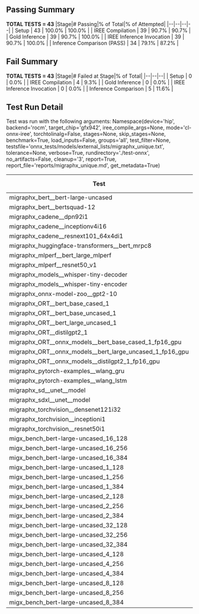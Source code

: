## Passing Summary

**TOTAL TESTS = 43**
|Stage|# Passing|% of Total|% of Attempted|
|--|--|--|--|
| Setup | 43 | 100.0% | 100.0% |
| IREE Compilation | 39 | 90.7% | 90.7% |
| Gold Inference | 39 | 90.7% | 100.0% |
| IREE Inference Invocation | 39 | 90.7% | 100.0% |
| Inference Comparison (PASS) | 34 | 79.1% | 87.2% |
## Fail Summary

**TOTAL TESTS = 43**
|Stage|# Failed at Stage|% of Total|
|--|--|--|
| Setup | 0 | 0.0% |
| IREE Compilation | 4 | 9.3% |
| Gold Inference | 0 | 0.0% |
| IREE Inference Invocation | 0 | 0.0% |
| Inference Comparison | 5 | 11.6% |
## Test Run Detail
Test was run with the following arguments:
Namespace(device='hip', backend='rocm', target_chip='gfx942', iree_compile_args=None, mode='cl-onnx-iree', torchtolinalg=False, stages=None, skip_stages=None, benchmark=True, load_inputs=False, groups='all', test_filter=None, testsfile='onnx_tests/models/external_lists/migraphx_unique.txt', tolerance=None, verbose=True, rundirectory='./test-onnx', no_artifacts=False, cleanup='3', report=True, report_file='reports/migraphx_unique.md', get_metadata=True)

| Test | Exit Status | Mean Benchmark Time (ms) | Notes |
|--|--|--|--|
| migraphx_bert__bert-large-uncased | PASS | 19.350865685647385 | |
| migraphx_bert__bertsquad-12 | compilation | None | |
| migraphx_cadene__dpn92i1 | PASS | 3.5295249948745298 | |
| migraphx_cadene__inceptionv4i16 | PASS | 20.22271369711407 | |
| migraphx_cadene__resnext101_64x4di1 | PASS | 4.214852840389989 | |
| migraphx_huggingface-transformers__bert_mrpc8 | PASS | 7.114271623233759 | |
| migraphx_mlperf__bert_large_mlperf | PASS | 28.239639987392973 | |
| migraphx_mlperf__resnet50_v1 | Numerics | 14.0998119127471 | |
| migraphx_models__whisper-tiny-decoder | PASS | 44.45435368882803 | |
| migraphx_models__whisper-tiny-encoder | Numerics | 109.66134916654683 | |
| migraphx_onnx-model-zoo__gpt2-10 | compilation | None | |
| migraphx_ORT__bert_base_cased_1 | PASS | 109.73236433185066 | |
| migraphx_ORT__bert_base_uncased_1 | PASS | 111.22955022114587 | |
| migraphx_ORT__bert_large_uncased_1 | PASS | 515.1524746712918 | |
| migraphx_ORT__distilgpt2_1 | PASS | 68.22571254716338 | |
| migraphx_ORT__onnx_models__bert_base_cased_1_fp16_gpu | Numerics | 61.939218368162535 | |
| migraphx_ORT__onnx_models__bert_large_uncased_1_fp16_gpu | Numerics | 269.11552311826705 | |
| migraphx_ORT__onnx_models__distilgpt2_1_fp16_gpu | Numerics | 36.75635950997259 | |
| migraphx_pytorch-examples__wlang_gru | PASS | 18.79933592908503 | |
| migraphx_pytorch-examples__wlang_lstm | PASS | 10.18110864639104 | |
| migraphx_sd__unet__model | import_model | None | |
| migraphx_sdxl__unet__model | import_model | None | |
| migraphx_torchvision__densenet121i32 | PASS | 14.12679202000921 | |
| migraphx_torchvision__inceptioni1 | PASS | 3.09122747732711 | |
| migraphx_torchvision__resnet50i1 | PASS | 2.057540649102591 | |
| migx_bench_bert-large-uncased_16_128 | PASS | 25.831810146624814 | |
| migx_bench_bert-large-uncased_16_256 | PASS | 37.27114262935509 | |
| migx_bench_bert-large-uncased_16_384 | PASS | 55.84619041635758 | |
| migx_bench_bert-large-uncased_1_128 | PASS | 12.548548678577864 | |
| migx_bench_bert-large-uncased_1_256 | PASS | 12.710823824057693 | |
| migx_bench_bert-large-uncased_1_384 | PASS | 19.454942143580933 | |
| migx_bench_bert-large-uncased_2_128 | PASS | 13.007041969822351 | |
| migx_bench_bert-large-uncased_2_256 | PASS | 19.154724752851983 | |
| migx_bench_bert-large-uncased_2_384 | PASS | 19.671562035606865 | |
| migx_bench_bert-large-uncased_32_128 | PASS | 35.548744598539386 | |
| migx_bench_bert-large-uncased_32_256 | PASS | 68.89749406545889 | |
| migx_bench_bert-large-uncased_32_384 | PASS | 110.04691389098298 | |
| migx_bench_bert-large-uncased_4_128 | PASS | 19.43398961264864 | |
| migx_bench_bert-large-uncased_4_256 | PASS | 20.258166229385616 | |
| migx_bench_bert-large-uncased_4_384 | PASS | 23.37267256872211 | |
| migx_bench_bert-large-uncased_8_128 | PASS | 20.284352646615613 | |
| migx_bench_bert-large-uncased_8_256 | PASS | 26.223681715495285 | |
| migx_bench_bert-large-uncased_8_384 | PASS | 32.637820275726185 | |
